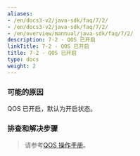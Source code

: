 ```yaml
---
aliases:
- /en/docs3-v2/java-sdk/faq/7/2/
- /en/docs3-v2/java-sdk/faq/7/2/
- /en/overview/mannual/java-sdk/faq/7/2/
description: 7-2 - QOS 已开启
linkTitle: 7-2 - QOS 已开启
title: 7-2 - QOS 已开启
type: docs
weight: 2
---
```







### 可能的原因

QOS 已开启，默认为开启状态。

### 排查和解决步骤


> 请参考[QOS 操作手册](/en/overview/mannual/java-sdk/reference-manual/qos/)。
